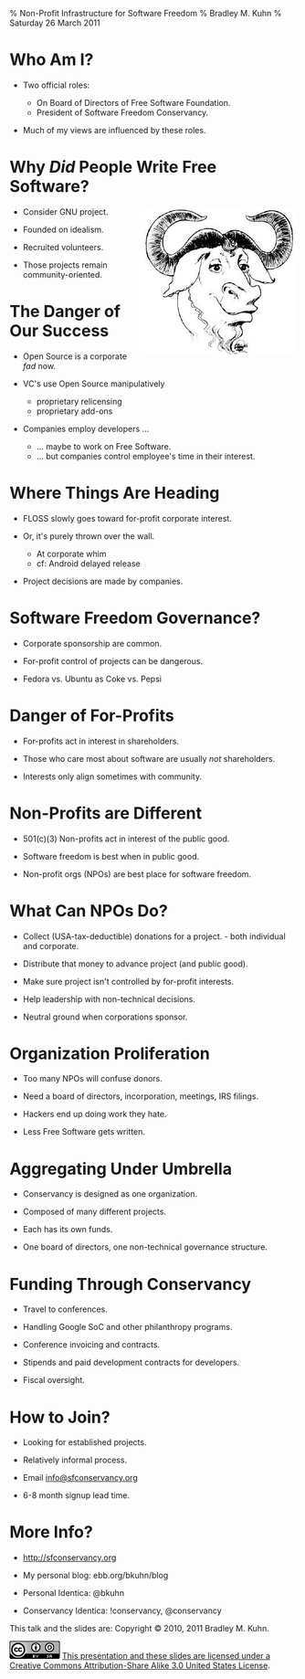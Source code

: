 % Non-Profit Infrastructure for Software Freedom
% Bradley M. Kuhn
% Saturday 26 March 2011

# Who Am I?

+ Two official roles:
    - On Board of Directors of Free Software Foundation.
    - President of Software Freedom Conservancy.

+ Much of my views are influenced by these roles.

# Why *Did* People Write Free Software?

<img src="gnu-head.jpg" align="right" />

+ Consider GNU project.

+ Founded on idealism.

+ Recruited volunteers.

+ Those projects remain community-oriented.

# The Danger of Our Success

+ Open Source is a corporate *fad* now.

+ VC's use Open Source manipulatively
     - proprietary relicensing
     - proprietary add-ons

+ Companies employ developers &hellip;
     - &hellip; maybe to work on Free Software.
     - &hellip; but companies control employee's time in their interest.

# Where Things Are Heading

+ FLOSS slowly goes toward for-profit corporate interest.

+ Or, it's purely thrown over the wall.
    - At corporate whim
    - cf: Android delayed release

+ Project decisions are made by companies.

# Software Freedom Governance?

+ Corporate sponsorship are common.

+ For-profit control of projects can be dangerous.

+ Fedora vs. Ubuntu as Coke vs. Pepsi

# Danger of For-Profits

+ For-profits act in interest in shareholders.

+ Those who care most about software are usually *not* shareholders.

+ Interests only align sometimes with community.

# Non-Profits are Different

+ 501(c)(3) Non-profits act in interest of the public good.

+ Software freedom is best when in public good.

+ Non-profit orgs (NPOs) are best place for software freedom.

# What Can NPOs Do?

+ Collect (USA-tax-deductible) donations for a project.
      - both individual and corporate.

+ Distribute that money to advance project (and public good).

+ Make sure project isn't controlled by for-profit interests.

+ Help leadership with non-technical decisions.

+ Neutral ground when corporations sponsor.
 
# Organization Proliferation

+ Too many NPOs will confuse donors.

+ Need a board of directors, incorporation, meetings, IRS filings.

+ Hackers end up doing work they hate.

+ Less Free Software gets written.

# Aggregating Under Umbrella

+ Conservancy is designed as one organization.

+ Composed of many different projects.

+ Each has its own funds.

+ One board of directors, one non-technical governance structure.

# Funding Through Conservancy 

+ Travel to conferences.

+ Handling Google SoC and other philanthropy programs.

+ Conference invoicing and contracts.

+ Stipends and paid development contracts for developers.

+ Fiscal oversight.

# How to Join?

+ Looking for established projects.

+ Relatively informal process.

+ Email info@sfconservancy.org

+ 6-8 month signup lead time.

# More Info?

+ http://sfconservancy.org

+ My personal blog: ebb.org/bkuhn/blog

+ Personal Identica: @bkuhn

+ Conservancy Identica: !conservancy, @conservancy

This talk and the slides are: Copyright &copy; 2010, 2011 Bradley M. Kuhn.

<img src="cc-by-sa-3-0_88x31.png"/>
<a href="http://creativecommons.org/licenses/by-sa/3.0/us/">This presentation and these slides are licensed under a <a href="http://creativecommons.org/licenses/by-sa/3.0/us/">Creative Commons Attribution-Share Alike 3.0 United States License</a>.
